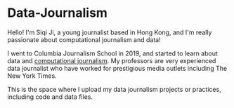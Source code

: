 # Data-Journalism
Hello! I'm Siqi Ji, a young journalist based in Hong Kong, and I'm really passionate about computational journalism and data! 

I went to Columbia Journalism School in 2019, and started to learn about data and [computational journalism](https://github.com/computationaljournalism/columbia2020/tree/master/notebooks). My professors are very experienced data journalist who have worked for prestigious media outlets including The New York Times.

This is the space where I upload my data journalism projects or practices, including code and data files. 
